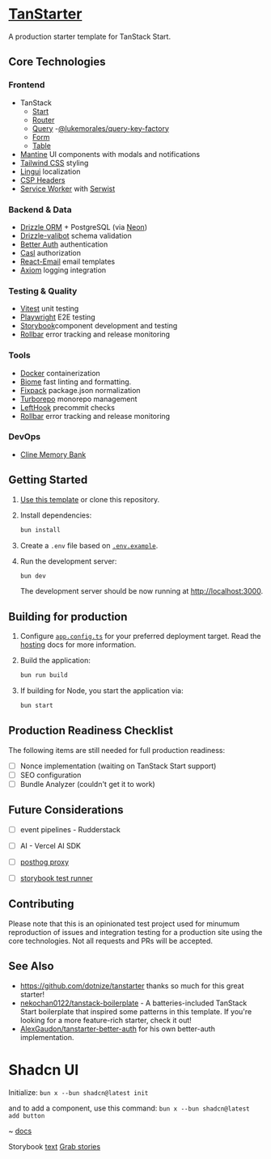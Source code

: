 # [TanStarter](https://github.com/enalmada/tanstarter)

A production starter template for TanStack Start.

## Core Technologies

### Frontend

- TanStack
  - [Start](https://tanstack.com/start/latest)
  - [Router](https://tanstack.com/router/latest)
  - [Query](https://tanstack.com/query/latest) -[@lukemorales/query-key-factory](https://github.com/lukemorales/query-key-factory)
  - [Form](https://tanstack.com/form/latest)
  - [Table](https://tanstack.com/table/latest)
- [Mantine](https://mantine.dev/) UI components with modals and notifications
- [Tailwind CSS](https://tailwindcss.com/) styling
- [Lingui](https://lingui.dev/) localization
- [CSP Headers](https://csp.withgoogle.com/)
- [Service Worker](https://developer.chrome.com/docs/workbox/service-worker-overview/) with [Serwist](https://serwist.pages.dev/)

### Backend & Data

- [Drizzle ORM](https://orm.drizzle.team/) + PostgreSQL (via [Neon](https://neon.tech/))
- [Drizzle-valibot](https://github.com/drizzle-team/drizzle-orm/tree/main/drizzle-valibot) schema validation
- [Better Auth](https://github.com/enalmada/better-auth) authentication
- [Casl](https://casl.js.org/) authorization
- [React-Email](https://react.email/) email templates
- [Axiom](https://axiom.co/) logging integration


### Testing & Quality

- [Vitest](https://vitest.dev/) unit testing
- [Playwright](https://playwright.dev/) E2E testing
- [Storybook](https://storybook.js.org/)component development and testing
- [Rollbar](https://rollbar.com/) error tracking and release monitoring

### Tools

- [Docker](https://docker.com/) containerization
- [Biome](https://biomejs.dev/) fast linting and formatting.
- [Fixpack](https://fixpack.dev/) package.json normalization
- [Turborepo](https://turbo.build/repo) monorepo management
- [LeftHook](https://lefthook.dev/) precommit checks
- [Rollbar](https://rollbar.com/) error tracking and release monitoring

### DevOps
- [Cline Memory Bank](https://github.com/nickbaumann98/cline_docs/blob/main/prompting/custom%20instructions%20library/cline-memory-bank.md)

## Getting Started

1. [Use this template](https://github.com/new?template_name=tanstarter&template_owner=enalmada) or clone this repository.

2. Install dependencies:

   ```bash
   bun install
   ```

3. Create a `.env` file based on [`.env.example`](./.env.example).

4. Run the development server:

   ```bash
   bun dev
   ```

   The development server should be now running at [http://localhost:3000](http://localhost:3000).

## Building for production

1. Configure [`app.config.ts`](./app.config.ts#L15) for your preferred deployment target. Read the [hosting](https://tanstack.com/router/latest/docs/framework/react/start/hosting#deployment) docs for more information.

2. Build the application:

   ```bash
   bun run build
   ```

3. If building for Node, you start the application via:

   ```bash
   bun start
   ```

## Production Readiness Checklist

The following items are still needed for full production readiness:

- [ ] Nonce implementation (waiting on TanStack Start support)
- [ ] SEO configuration
- [ ] Bundle Analyzer (couldn't get it to work)

## Future Considerations

- [ ] event pipelines - Rudderstack
- [ ] AI - Vercel AI SDK
- [ ] [posthog proxy](https://posthog.com/docs/libraries/posthog-js#proxy-mode)
- [ ] [storybook test runner]([https://storybook.js.org/](https://storybook.js.org/docs/writing-tests/test-runner))


## Contributing

Please note that this is an opinionated test project used for minumum reproduction
of issues and integration testing for a production site using the core technologies.
Not all requests and PRs will be accepted.

## See Also

- https://github.com/dotnize/tanstarter thanks so much for this great starter!
- [nekochan0122/tanstack-boilerplate](https://github.com/nekochan0122/tanstack-boilerplate) - A batteries-included TanStack Start boilerplate that inspired some patterns in this template. If you're looking for a more feature-rich starter, check it out!
- [AlexGaudon/tanstarter-better-auth](https://github.com/AlexGaudon/tanstarter-better-auth) for his own better-auth implementation.


# Shadcn UI
Initialize:
`bun x --bun shadcn@latest init`

and to add a component, use this command:
`bun x --bun shadcn@latest add button`

~ [docs](https://github.com/shadcn-ui/ui/issues/3090)

Storybook
[text](https://www.reddit.com/r/Frontend/comments/1hgb1np/ever_used_shadcn_and_storybook_loving_it_and/)
[Grab stories](https://github.com/shadcn-ui/ui/pull/1561/files#diff-adc6de2bf831e1f1a074f423698ffe043a0161805eeb0df967d8e91c25f84d83)